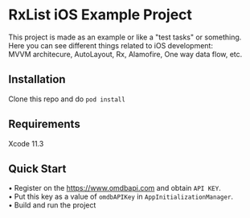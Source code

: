 RxList iOS Example Project
==========================

This project is made as an example or like a "test tasks" or something.  
Here you can see different things related to iOS development:  
MVVM architecure, AutoLayout, Rx, Alamofire, One way data flow, etc.

Installation
------------

Clone this repo and do `pod install`

Requirements
------------
Xcode 11.3

Quick Start
-----------

• Register on the https://www.omdbapi.com and obtain `API KEY`.  
• Put this key as a value of `omdbAPIKey` in `AppInitializationManager`.  
• Build and run the project